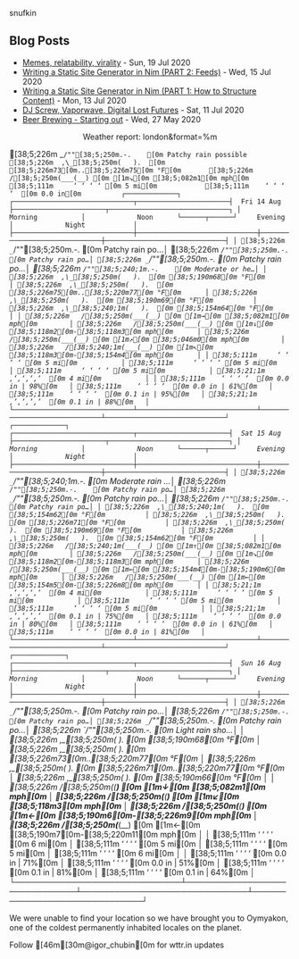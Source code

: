 snufkin

## Blog Posts
<!-- blog starts -->
* [Memes, relatability, virality](https://snufk.in/blog/memes-relatability-virality.html) - Sun, 19 Jul 2020
* [Writing a Static Site Generator in Nim (PART 2: Feeds)](https://snufk.in/blog/ssg-2.html) - Wed, 15 Jul 2020
* [Writing a Static Site Generator in Nim (PART 1: How to Structure Content)](https://snufk.in/blog/ssg-1.html) - Mon, 13 Jul 2020
* [DJ Screw, Vaporwave, Digital Lost Futures](https://snufk.in/blog/vaporwave.html) - Sat, 11 Jul 2020
* [Beer Brewing - Starting out](https://snufk.in/blog/beer-1.html) - Wed, 27 May 2020
<!-- blog ends -->

<p align="center">
<!-- moon starts -->
Weather report: london&format=%m

  [38;5;226m _`/""[38;5;250m.-.    [0m Patchy rain possible
  [38;5;226m  ,\_[38;5;250m(   ).  [0m [38;5;226m73[0m..[38;5;226m75[0m °F[0m      
  [38;5;226m   /[38;5;250m(___(__) [0m [1m↘[0m [38;5;082m1[0m mph[0m        
  [38;5;111m     ‘ ‘ ‘ ‘ [0m 5 mi[0m           
  [38;5;111m    ‘ ‘ ‘ ‘  [0m 0.0 in[0m         
                                                       ┌─────────────┐                                                       
┌──────────────────────────────┬───────────────────────┤  Fri 14 Aug ├───────────────────────┬──────────────────────────────┐
│            Morning           │             Noon      └──────┬──────┘     Evening           │             Night            │
├──────────────────────────────┼──────────────────────────────┼──────────────────────────────┼──────────────────────────────┤
│ [38;5;226m _`/""[38;5;250m.-.    [0m Patchy rain po…│ [38;5;226m _`/""[38;5;250m.-.    [0m Patchy rain po…│ [38;5;226m _`/""[38;5;250m.-.    [0m Patchy rain po…│ [38;5;226m _`/""[38;5;240;1m.-.    [0m Moderate or he…│
│ [38;5;226m  ,\_[38;5;250m(   ).  [0m [38;5;190m68[0m °F[0m          │ [38;5;226m  ,\_[38;5;250m(   ).  [0m [38;5;226m75[0m..[38;5;220m77[0m °F[0m      │ [38;5;226m  ,\_[38;5;250m(   ).  [0m [38;5;190m69[0m °F[0m          │ [38;5;226m  ,\_[38;5;240;1m(   ).  [0m [38;5;154m64[0m °F[0m          │
│ [38;5;226m   /[38;5;250m(___(__) [0m [1m→[0m [38;5;082m1[0m mph[0m        │ [38;5;226m   /[38;5;250m(___(__) [0m [1m↓[0m [38;5;118m2[0m-[38;5;118m3[0m mph[0m      │ [38;5;226m   /[38;5;250m(___(__) [0m [1m↗[0m [38;5;046m0[0m mph[0m        │ [38;5;226m   /[38;5;240;1m(___(__) [0m [1m↖[0m [38;5;118m3[0m-[38;5;154m4[0m mph[0m      │
│ [38;5;111m     ‘ ‘ ‘ ‘ [0m 5 mi[0m           │ [38;5;111m     ‘ ‘ ‘ ‘ [0m 5 mi[0m           │ [38;5;111m     ‘ ‘ ‘ ‘ [0m 5 mi[0m           │ [38;5;21;1m   ‚‘‚‘‚‘‚‘  [0m 4 mi[0m           │
│ [38;5;111m    ‘ ‘ ‘ ‘  [0m 0.0 in | 98%[0m   │ [38;5;111m    ‘ ‘ ‘ ‘  [0m 0.0 in | 61%[0m   │ [38;5;111m    ‘ ‘ ‘ ‘  [0m 0.1 in | 95%[0m   │ [38;5;21;1m   ‚’‚’‚’‚’  [0m 0.1 in | 88%[0m   │
└──────────────────────────────┴──────────────────────────────┴──────────────────────────────┴──────────────────────────────┘
                                                       ┌─────────────┐                                                       
┌──────────────────────────────┬───────────────────────┤  Sat 15 Aug ├───────────────────────┬──────────────────────────────┐
│            Morning           │             Noon      └──────┬──────┘     Evening           │             Night            │
├──────────────────────────────┼──────────────────────────────┼──────────────────────────────┼──────────────────────────────┤
│ [38;5;226m _`/""[38;5;240;1m.-.    [0m Moderate rain …│ [38;5;226m _`/""[38;5;250m.-.    [0m Patchy rain po…│ [38;5;226m _`/""[38;5;250m.-.    [0m Patchy rain po…│ [38;5;226m _`/""[38;5;250m.-.    [0m Patchy rain po…│
│ [38;5;226m  ,\_[38;5;240;1m(   ).  [0m [38;5;154m62[0m °F[0m          │ [38;5;226m  ,\_[38;5;250m(   ).  [0m [38;5;226m71[0m °F[0m          │ [38;5;226m  ,\_[38;5;250m(   ).  [0m [38;5;190m69[0m °F[0m          │ [38;5;226m  ,\_[38;5;250m(   ).  [0m [38;5;154m62[0m °F[0m          │
│ [38;5;226m   /[38;5;240;1m(___(__) [0m [1m↑[0m [38;5;082m1[0m mph[0m        │ [38;5;226m   /[38;5;250m(___(__) [0m [1m↘[0m [38;5;118m2[0m-[38;5;118m3[0m mph[0m      │ [38;5;226m   /[38;5;250m(___(__) [0m [1m←[0m [38;5;154m4[0m-[38;5;190m6[0m mph[0m      │ [38;5;226m   /[38;5;250m(___(__) [0m [1m←[0m [38;5;154m5[0m-[38;5;226m8[0m mph[0m      │
│ [38;5;21;1m   ‚‘‚‘‚‘‚‘  [0m 4 mi[0m           │ [38;5;111m     ‘ ‘ ‘ ‘ [0m 5 mi[0m           │ [38;5;111m     ‘ ‘ ‘ ‘ [0m 5 mi[0m           │ [38;5;111m     ‘ ‘ ‘ ‘ [0m 5 mi[0m           │
│ [38;5;21;1m   ‚’‚’‚’‚’  [0m 0.1 in | 75%[0m   │ [38;5;111m    ‘ ‘ ‘ ‘  [0m 0.0 in | 80%[0m   │ [38;5;111m    ‘ ‘ ‘ ‘  [0m 0.0 in | 61%[0m   │ [38;5;111m    ‘ ‘ ‘ ‘  [0m 0.0 in | 81%[0m   │
└──────────────────────────────┴──────────────────────────────┴──────────────────────────────┴──────────────────────────────┘
                                                       ┌─────────────┐                                                       
┌──────────────────────────────┬───────────────────────┤  Sun 16 Aug ├───────────────────────┬──────────────────────────────┐
│            Morning           │             Noon      └──────┬──────┘     Evening           │             Night            │
├──────────────────────────────┼──────────────────────────────┼──────────────────────────────┼──────────────────────────────┤
│ [38;5;226m _`/""[38;5;250m.-.    [0m Patchy rain po…│ [38;5;226m _`/""[38;5;250m.-.    [0m Patchy rain po…│ [38;5;226m _`/""[38;5;250m.-.    [0m Patchy rain po…│ [38;5;226m _`/""[38;5;250m.-.    [0m Light rain sho…│
│ [38;5;226m  ,\_[38;5;250m(   ).  [0m [38;5;190m68[0m °F[0m          │ [38;5;226m  ,\_[38;5;250m(   ).  [0m [38;5;226m73[0m..[38;5;220m77[0m °F[0m      │ [38;5;226m  ,\_[38;5;250m(   ).  [0m [38;5;226m71[0m..[38;5;220m77[0m °F[0m      │ [38;5;226m  ,\_[38;5;250m(   ).  [0m [38;5;190m66[0m °F[0m          │
│ [38;5;226m   /[38;5;250m(___(__) [0m [1m↓[0m [38;5;082m1[0m mph[0m        │ [38;5;226m   /[38;5;250m(___(__) [0m [1m↙[0m [38;5;118m3[0m mph[0m        │ [38;5;226m   /[38;5;250m(___(__) [0m [1m←[0m [38;5;190m6[0m-[38;5;226m9[0m mph[0m      │ [38;5;226m   /[38;5;250m(___(__) [0m [1m←[0m [38;5;190m7[0m-[38;5;220m11[0m mph[0m     │
│ [38;5;111m     ‘ ‘ ‘ ‘ [0m 6 mi[0m           │ [38;5;111m     ‘ ‘ ‘ ‘ [0m 5 mi[0m           │ [38;5;111m     ‘ ‘ ‘ ‘ [0m 5 mi[0m           │ [38;5;111m     ‘ ‘ ‘ ‘ [0m 6 mi[0m           │
│ [38;5;111m    ‘ ‘ ‘ ‘  [0m 0.0 in | 71%[0m   │ [38;5;111m    ‘ ‘ ‘ ‘  [0m 0.0 in | 51%[0m   │ [38;5;111m    ‘ ‘ ‘ ‘  [0m 0.1 in | 81%[0m   │ [38;5;111m    ‘ ‘ ‘ ‘  [0m 0.1 in | 64%[0m   │
└──────────────────────────────┴──────────────────────────────┴──────────────────────────────┴──────────────────────────────┘

We were unable to find your location
so we have brought you to Oymyakon,
one of the coldest permanently inhabited locales on the planet.

Follow [46m[30m@igor_chubin[0m for wttr.in updates

<!-- moon ends -->
</p>

